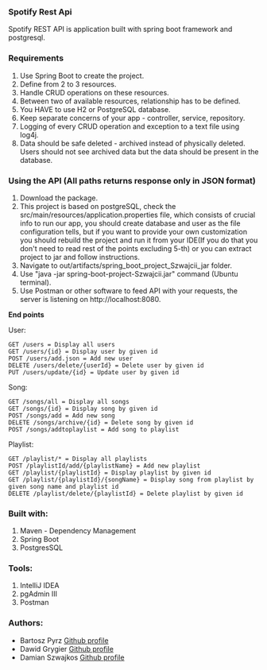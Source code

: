 ### Spotify Rest Api

   Spotify REST API is application built with spring boot framework and postgresql.

### Requirements

1. Use Spring Boot to create the project.
2. Define from 2 to 3 resources.
3. Handle CRUD operations on these resources.
4. Between two of available resources, relationship has to be defined.
5. You HAVE to use H2 or PostgreSQL database.
6. Keep separate concerns of your app - controller, service, repository.
7. Logging of every CRUD operation and exception to a text file using log4j.
8. Data should be safe deleted - archived instead of physically deleted. Users should not see archived data but the data should    be present in the database.

### Using the API (All paths returns response only in JSON format)

1. Download the package.
2. This project is based on postgreSQL, check the src/main/resources/application.properties file, which consists of crucial info to run our app, you should create database and user as the file configuration tells, but if you want to provide your own customization you should rebuild the project and run it from your IDE(If you do that you don't need to read rest of the points excluding 5-th) or you can extract project to jar and follow instructions.
3. Navigate to out/artifacts/spring_boot_project_Szwajcii_jar folder.
4. Use "java -jar spring-boot-project-Szwajcii.jar" command (Ubuntu terminal).
5. Use Postman or other software to feed API with your requests, the server is listening on http://localhost:8080.


**End points**

User:
```
GET /users = Display all users
GET /users/{id} = Display user by given id
POST /users/add.json = Add new user
DELETE /users/delete/{userId} = Delete user by given id
PUT /users/update/{id} = Update user by given id
```
Song:
```
GET /songs/all = Display all songs
GET /songs/{id} = Display song by given id
POST /songs/add = Add new song
DELETE /songs/archive/{id} = Delete song by given id
POST /songs/addtoplaylist = Add song to playlist
```
Playlist:
```
GET /playlist/* = Display all playlists
POST /playlistId/add/{playlistName} = Add new playlist
GET /playlist/{playlistId} = Display playlist by given id
GET /playlist/{playlistId}/{songName} = Display song from playlist by given song name and playlist id
DELETE /playlist/delete/{playlistId} = Delete playlist by given id
```
### Built with:
1. Maven - Dependency Management
2. Spring Boot
3. PostgresSQL

### Tools:
1. IntelliJ IDEA
2. pgAdmin III
3. Postman

### Authors: 
- Bartosz Pyrz [Github profile](https://github.com/Czakero)
- Dawid Grygier [Github profile](https://github.com/cyan0505)
- Damian Szwajkos [Github profile](https://github.com/Szwajcii)
